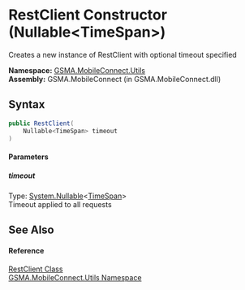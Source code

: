 RestClient Constructor (Nullable&lt;TimeSpan>)
==============================================
Creates a new instance of RestClient with optional timeout specified

**Namespace:** [GSMA.MobileConnect.Utils][1]  
**Assembly:** GSMA.MobileConnect (in GSMA.MobileConnect.dll)

Syntax
------

```csharp
public RestClient(
	Nullable<TimeSpan> timeout
)
```

#### Parameters

##### *timeout*
Type: [System.Nullable][2]&lt;[TimeSpan][3]>  
Timeout applied to all requests


See Also
--------

#### Reference
[RestClient Class][4]  
[GSMA.MobileConnect.Utils Namespace][1]  

[1]: ../README.md
[2]: http://msdn.microsoft.com/en-us/library/b3h38hb0
[3]: http://msdn.microsoft.com/en-us/library/269ew577
[4]: README.md
[5]: ../../_icons/Help.png